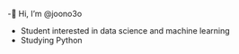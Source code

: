 -👋 Hi, I’m @joono3o
- Student interested in data science and machine learning
- Studying Python
<!---
joono3o/joono3o is a ✨ special ✨ repository because its `README.md` (this file) appears on your GitHub profile.
You can click the Preview link to take a look at your changes.
--->
